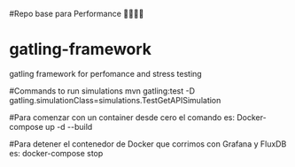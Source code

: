 #Repo base para Performance 🚀👨🏻‍💻

# gatling-framework
gatling framework for perfomance and stress testing

#Commands to run simulations
mvn gatling:test -D gatling.simulationClass=simulations.TestGetAPISimulation

#Para comenzar con un container desde cero el comando es:
Docker-compose up -d --build

#Para detener el contenedor de Docker que corrimos con Grafana y FluxDB es:
docker-compose stop



